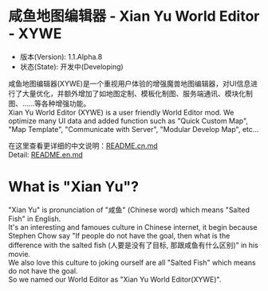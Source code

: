 # 咸鱼地图编辑器 - Xian Yu World Editor - XYWE

* 版本(Version): 1.1.Alpha.8
* 状态(State): 开发中(Developing)

咸鱼地图编辑器(XYWE)是一个重视用户体验的增强魔兽地图编辑器，对UI信息进行了大量优化，并额外增加了如地图定制、模板化制图、服务端通讯、模块化制图、……等各种增强功能。  
Xian Yu World Editor (XYWE) is a user friendly World Editor mod. We optimize many UI data and added function such as "Quick Custom Map", "Map Template", "Communicate with Server", "Modular Develop Map", etc...

在这里查看更详细的中文说明：[README.cn.md](blob/master/README.cn.md)  
Detail: [README.en.md](blob/master/README.en.md)

# What is "Xian Yu"?

"Xian Yu" is pronunciation of "咸鱼" (Chinese word) which means "Salted Fish" in English.  
It's an interesting and famoues culture in Chinese internet, it begin because Stephen Chow say "If people do not have the goal, then what is the difference with the salted fish (人要是没有了目标, 那跟咸鱼有什么区别)" in his movie.  
We also love this culture to joking ourself are all "Salted Fish" which means do not have the goal.  
So we named our World Editor as "Xian Yu World Editor(XYWE)".